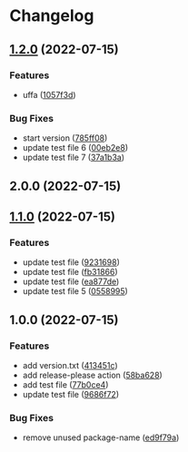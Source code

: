 # Changelog

## [1.2.0](https://github.com/andrea689/test/compare/v1.1.0...v1.2.0) (2022-07-15)


### Features

* uffa ([1057f3d](https://github.com/andrea689/test/commit/1057f3db00fa8d841ff635975a149b654330f6e0))


### Bug Fixes

* start version ([785ff08](https://github.com/andrea689/test/commit/785ff08f2ab787f4ac088dd855e3d8c74696b81d))
* update test file 6 ([00eb2e8](https://github.com/andrea689/test/commit/00eb2e804f15afb80fa4943156954fe260689edc))
* update test file 7 ([37a1b3a](https://github.com/andrea689/test/commit/37a1b3a6bde4a98073518537b99e5ca723c6e398))

## 2.0.0 (2022-07-15)

## [1.1.0](https://github.com/andrea689/test/compare/v1.0.0...v1.1.0) (2022-07-15)


### Features

* update test file ([9231698](https://github.com/andrea689/test/commit/9231698a19ede62f50aba7a549a01f61512bef67))
* update test file ([fb31866](https://github.com/andrea689/test/commit/fb318669ecbb22663d493b310527b7bb9e6e886d))
* update test file ([ea877de](https://github.com/andrea689/test/commit/ea877de0896921511711ebfb3ca15952198527c4))
* update test file 5 ([0558995](https://github.com/andrea689/test/commit/05589950d1064ec72df22262460e92ee89a7665e))

## 1.0.0 (2022-07-15)


### Features

* add  version.txt ([413451c](https://github.com/andrea689/test/commit/413451c0b35cf8fcfa2bc63adf3ba03a908ca387))
* add release-please action ([58ba628](https://github.com/andrea689/test/commit/58ba6288b4268d0108d226839bfe4500f7907a4c))
* add test file ([77b0ce4](https://github.com/andrea689/test/commit/77b0ce43637f1e004335435fcaa14b8a4ef30be6))
* update test file ([9686f72](https://github.com/andrea689/test/commit/9686f728d89cf80fd68c5d6d212cfab25e9af0ac))


### Bug Fixes

* remove unused package-name ([ed9f79a](https://github.com/andrea689/test/commit/ed9f79a1d4f43ef2fc8e73ca8bc7a7f5afb85e69))
